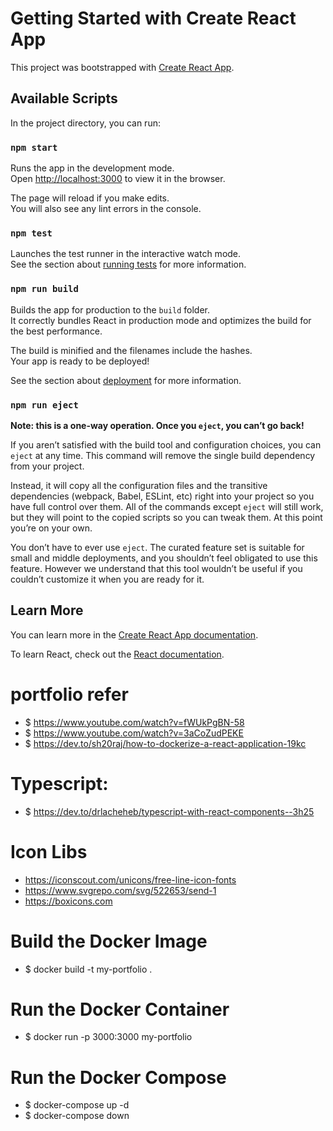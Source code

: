 # Getting Started with Create React App

This project was bootstrapped with [Create React App](https://github.com/facebook/create-react-app).

## Available Scripts

In the project directory, you can run:

### `npm start`

Runs the app in the development mode.\
Open [http://localhost:3000](http://localhost:3000) to view it in the browser.

The page will reload if you make edits.\
You will also see any lint errors in the console.

### `npm test`

Launches the test runner in the interactive watch mode.\
See the section about [running tests](https://facebook.github.io/create-react-app/docs/running-tests) for more information.

### `npm run build`

Builds the app for production to the `build` folder.\
It correctly bundles React in production mode and optimizes the build for the best performance.

The build is minified and the filenames include the hashes.\
Your app is ready to be deployed!

See the section about [deployment](https://facebook.github.io/create-react-app/docs/deployment) for more information.

### `npm run eject`

**Note: this is a one-way operation. Once you `eject`, you can’t go back!**

If you aren’t satisfied with the build tool and configuration choices, you can `eject` at any time. This command will remove the single build dependency from your project.

Instead, it will copy all the configuration files and the transitive dependencies (webpack, Babel, ESLint, etc) right into your project so you have full control over them. All of the commands except `eject` will still work, but they will point to the copied scripts so you can tweak them. At this point you’re on your own.

You don’t have to ever use `eject`. The curated feature set is suitable for small and middle deployments, and you shouldn’t feel obligated to use this feature. However we understand that this tool wouldn’t be useful if you couldn’t customize it when you are ready for it.

## Learn More

You can learn more in the [Create React App documentation](https://facebook.github.io/create-react-app/docs/getting-started).

To learn React, check out the [React documentation](https://reactjs.org/).

# portfolio refer
- $ https://www.youtube.com/watch?v=fWUkPgBN-58
- $ https://www.youtube.com/watch?v=3aCoZudPEKE
- $ https://dev.to/sh20raj/how-to-dockerize-a-react-application-19kc


# Typescript:
- $ https://dev.to/drlacheheb/typescript-with-react-components--3h25

# Icon Libs
- https://iconscout.com/unicons/free-line-icon-fonts
- https://www.svgrepo.com/svg/522653/send-1
- https://boxicons.com


# Build the Docker Image
- $ docker build -t my-portfolio .

# Run the Docker Container
- $ docker run -p 3000:3000 my-portfolio

# Run the Docker Compose
- $ docker-compose up -d
- $ docker-compose down